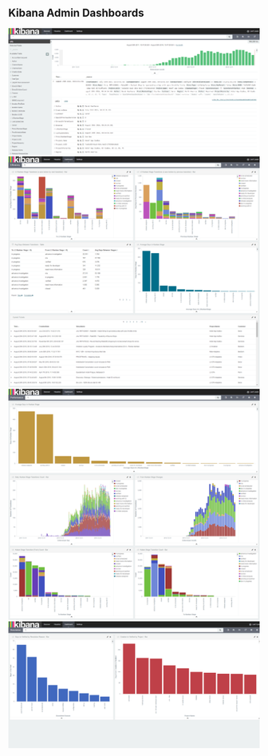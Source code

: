## Kibana Admin Dashboards

![Discover Data Kibana](/screenshots/kibana_discover.png)
![Efficiency Dashboard Kibana](/screenshots/efficiency_dashboard_kibana.png)
![Performance Dashboard Kibana](/screenshots/performance_dashboard_kibana.png)
![Resolution Reason Dashboard Kibana](/screenshots/resolution_reason_dashboard_kibana.png)
